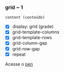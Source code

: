 ### grid ~ 1

    content (conteúdo)

  - [x] display: grid (grade)
  - [x] grid-template-columns
  - [x] grid-template-rows
  - [x] grid-column-gap
  - [x] grid-row-gap
  - [x] repeat
  
  Acesse o [pen](https://codepen.io/ranielcsar/pen/zYqpBmK)
